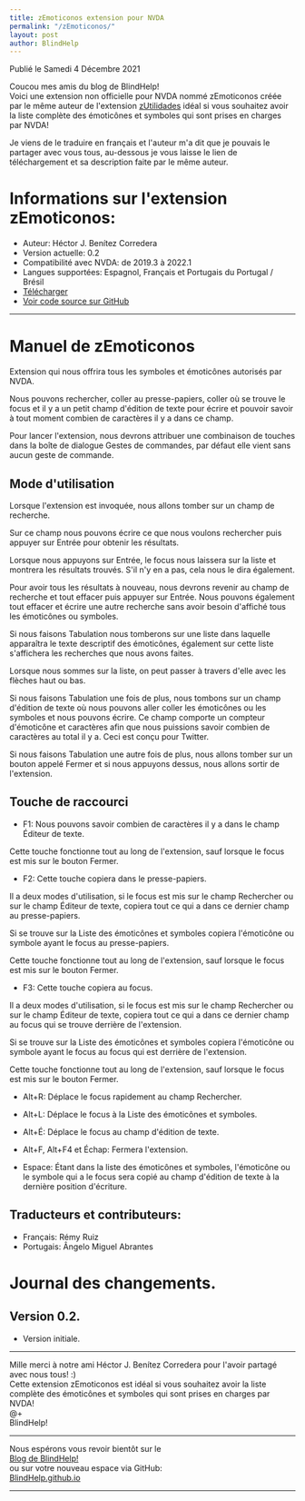 ```yaml
---
title: zEmoticonos extension pour NVDA
permalink: "/zEmoticonos/"
layout: post
author: BlindHelp
---
```


<footer>Publié le Samedi 4 Décembre 2021</footer>

Coucou mes amis du blog de BlindHelp!    
Voici une extension non officielle  pour NVDA nommé zEmoticonos créée par le même auteur de l'extension [zUtilidades](https://blindhelp.github.io/zUtilidades/) idéal si vous souhaitez avoir la liste complète des émoticônes et symboles qui sont prises en charges  par NVDA!    

Je viens de le traduire en français et l'auteur m'a dit que je pouvais le partager avec vous tous, au-dessous je vous laisse le lien de téléchargement et sa description faite par le même auteur.    

# Informations sur l'extension zEmoticonos: #

* Auteur: <span lang="es">Héctor J. Benítez Corredera</span>
* Version actuelle: 0.2
* Compatibilité avec NVDA: de 2019.3 à 2022.1
* Langues supportées: Espagnol, Français et Portugais du Portugal / Brésil
* [Télécharger](https://nvda.es/files/get.php?file=zEmoticonos)
* [Voir code source sur GitHub](https://github.com/hxebolax/zEmoticonos)

---

# Manuel de zEmoticonos
Extension qui nous offrira tous les symboles et émoticônes autorisés par NVDA.

Nous pouvons rechercher, coller au presse-papiers, coller où se trouve le focus et il y a un petit champ d'édition de texte pour écrire et pouvoir savoir à tout moment combien de caractères il y a dans ce champ.

Pour lancer l'extension, nous devrons attribuer une combinaison de touches dans la boîte de dialogue Gestes de commandes, par défaut elle vient sans aucun geste de commande.

## Mode d'utilisation

Lorsque l'extension est invoquée, nous allons tomber sur un champ de recherche.

Sur ce champ nous pouvons écrire ce que nous voulons rechercher puis appuyer sur Entrée pour obtenir les résultats.

Lorsque nous appuyons sur Entrée, le focus nous laissera sur la liste et montrera les résultats trouvés. S'il n'y en a pas, cela nous le dira également.

Pour avoir tous les résultats à nouveau, nous devrons revenir au champ de recherche et tout effacer puis appuyer sur Entrée. Nous pouvons également tout effacer et écrire une autre recherche sans avoir besoin d'affiché tous les émoticônes ou symboles.

Si nous faisons Tabulation nous tomberons sur une liste dans laquelle apparaîtra le texte descriptif des émoticônes, également sur cette liste  s'affichera les recherches que nous avons faites.

Lorsque nous sommes sur la liste, on peut passer à travers d'elle avec les flèches haut ou bas.

Si nous faisons Tabulation une fois de plus, nous tombons sur un champ d'édition de texte où nous pouvons aller coller les émoticônes ou les symboles et nous pouvons écrire. Ce champ comporte un compteur d'émoticône et caractères afin que nous puissions savoir combien de caractères au total il y a. Ceci est conçu pour Twitter.

Si nous faisons Tabulation une autre fois de plus, nous allons tomber sur un bouton appelé Fermer et si nous appuyons dessus, nous allons sortir de l'extension.

## Touche de raccourci

* F1: Nous pouvons savoir combien de caractères il y a dans le champ Éditeur de texte.

Cette touche fonctionne tout au long de l'extension, sauf lorsque le focus est mis sur le bouton Fermer.

* F2: Cette touche copiera dans le presse-papiers.

Il a deux modes d'utilisation, si le focus est mis sur le champ Rechercher ou sur le champ Éditeur de texte, copiera  tout ce qui a dans ce dernier champ au presse-papiers.

Si se trouve sur la Liste des émoticônes et symboles copiera l'émoticône ou symbole  ayant le focus  au presse-papiers.

Cette touche fonctionne tout au long de l'extension, sauf lorsque le focus est mis sur le bouton Fermer.

* F3: Cette touche copiera au focus.

Il a deux modes d'utilisation, si le focus est mis sur le champ Rechercher ou sur le champ Éditeur de texte, copiera  tout ce qui a dans ce dernier champ au focus qui se trouve derrière de l'extension.

Si se trouve sur la Liste des émoticônes et symboles  copiera l'émoticône ou symbole  ayant le focus au focus qui est derrière de l'extension.

Cette touche fonctionne tout au long de l'extension, sauf lorsque le focus est mis sur le bouton Fermer.

* Alt+R: Déplace le focus rapidement au champ Rechercher.

* Alt+L: Déplace le focus à la Liste des émoticônes et symboles.

* Alt+É: Déplace le focus au champ d'édition de texte.

* Alt+F, Alt+F4 et Échap: Fermera l'extension.

* Espace: Étant dans la liste des émoticônes et symboles, l'émoticône ou le symbole qui a le focus sera copié au champ d'édition de texte à la dernière position d'écriture.

## Traducteurs et contributeurs:

* Français: Rémy Ruiz
* Portugais: Ângelo Miguel Abrantes
# Journal des changements.
## Version 0.2.
* Version initiale.

---

Mille merci à notre ami <span lang="es">Héctor J. Benítez Corredera</span> pour l'avoir partagé avec nous tous! :)    
Cette extension zEmoticonos est idéal si vous souhaitez avoir la liste complète des émoticônes et symboles qui sont prises en charges  par NVDA!    
    @+    
BlindHelp!    

---

Nous espérons vous revoir bientôt sur le      
[Blog de BlindHelp!](http://blindhelp.blogspot.fr/)                    
ou sur  votre nouveau espace via GitHub:                     
[BlindHelp.github.io](https://blindhelp.github.io)                    

---

